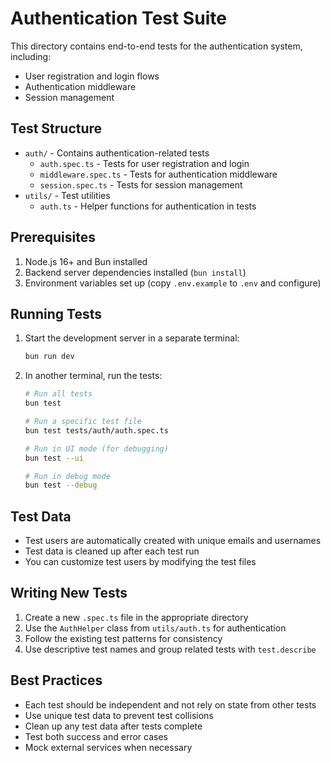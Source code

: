 # Authentication Test Suite

This directory contains end-to-end tests for the authentication system, including:

- User registration and login flows
- Authentication middleware
- Session management

## Test Structure

- `auth/` - Contains authentication-related tests
  - `auth.spec.ts` - Tests for user registration and login
  - `middleware.spec.ts` - Tests for authentication middleware
  - `session.spec.ts` - Tests for session management
- `utils/` - Test utilities
  - `auth.ts` - Helper functions for authentication in tests

## Prerequisites

1. Node.js 16+ and Bun installed
2. Backend server dependencies installed (`bun install`)
3. Environment variables set up (copy `.env.example` to `.env` and configure)

## Running Tests

1. Start the development server in a separate terminal:
   ```bash
   bun run dev
   ```

2. In another terminal, run the tests:
   ```bash
   # Run all tests
   bun test
   
   # Run a specific test file
   bun test tests/auth/auth.spec.ts
   
   # Run in UI mode (for debugging)
   bun test --ui
   
   # Run in debug mode
   bun test --debug
   ```

## Test Data

- Test users are automatically created with unique emails and usernames
- Test data is cleaned up after each test run
- You can customize test users by modifying the test files

## Writing New Tests

1. Create a new `.spec.ts` file in the appropriate directory
2. Use the `AuthHelper` class from `utils/auth.ts` for authentication
3. Follow the existing test patterns for consistency
4. Use descriptive test names and group related tests with `test.describe`

## Best Practices

- Each test should be independent and not rely on state from other tests
- Use unique test data to prevent test collisions
- Clean up any test data after tests complete
- Test both success and error cases
- Mock external services when necessary
